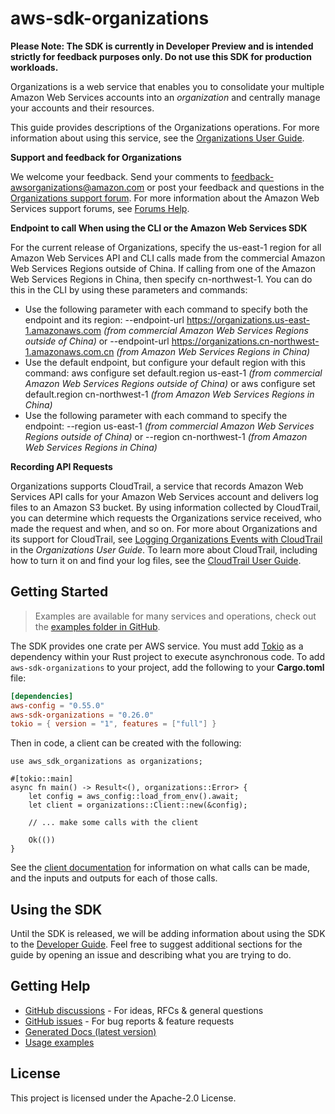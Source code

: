 # aws-sdk-organizations

**Please Note: The SDK is currently in Developer Preview and is intended strictly for
feedback purposes only. Do not use this SDK for production workloads.**

Organizations is a web service that enables you to consolidate your multiple Amazon Web Services accounts into an _organization_ and centrally manage your accounts and their resources.

This guide provides descriptions of the Organizations operations. For more information about using this service, see the [Organizations User Guide](https://docs.aws.amazon.com/organizations/latest/userguide/orgs_introduction.html).

__Support and feedback for Organizations__

We welcome your feedback. Send your comments to [feedback-awsorganizations@amazon.com](mailto:feedback-awsorganizations@amazon.com) or post your feedback and questions in the [Organizations support forum](http://forums.aws.amazon.com/forum.jspa?forumID=219). For more information about the Amazon Web Services support forums, see [Forums Help](http://forums.aws.amazon.com/help.jspa).

__Endpoint to call When using the CLI or the Amazon Web Services SDK__

For the current release of Organizations, specify the us-east-1 region for all Amazon Web Services API and CLI calls made from the commercial Amazon Web Services Regions outside of China. If calling from one of the Amazon Web Services Regions in China, then specify cn-northwest-1. You can do this in the CLI by using these parameters and commands:
  - Use the following parameter with each command to specify both the endpoint and its region: --endpoint-url https://organizations.us-east-1.amazonaws.com _(from commercial Amazon Web Services Regions outside of China)_ or --endpoint-url https://organizations.cn-northwest-1.amazonaws.com.cn _(from Amazon Web Services Regions in China)_
  - Use the default endpoint, but configure your default region with this command: aws configure set default.region us-east-1 _(from commercial Amazon Web Services Regions outside of China)_ or aws configure set default.region cn-northwest-1 _(from Amazon Web Services Regions in China)_
  - Use the following parameter with each command to specify the endpoint: --region us-east-1 _(from commercial Amazon Web Services Regions outside of China)_ or --region cn-northwest-1 _(from Amazon Web Services Regions in China)_

__Recording API Requests__

Organizations supports CloudTrail, a service that records Amazon Web Services API calls for your Amazon Web Services account and delivers log files to an Amazon S3 bucket. By using information collected by CloudTrail, you can determine which requests the Organizations service received, who made the request and when, and so on. For more about Organizations and its support for CloudTrail, see [Logging Organizations Events with CloudTrail](https://docs.aws.amazon.com/organizations/latest/userguide/orgs_incident-response.html#orgs_cloudtrail-integration) in the _Organizations User Guide_. To learn more about CloudTrail, including how to turn it on and find your log files, see the [CloudTrail User Guide](https://docs.aws.amazon.com/awscloudtrail/latest/userguide/what_is_cloud_trail_top_level.html).

## Getting Started

> Examples are available for many services and operations, check out the
> [examples folder in GitHub](https://github.com/awslabs/aws-sdk-rust/tree/main/examples).

The SDK provides one crate per AWS service. You must add [Tokio](https://crates.io/crates/tokio)
as a dependency within your Rust project to execute asynchronous code. To add `aws-sdk-organizations` to
your project, add the following to your **Cargo.toml** file:

```toml
[dependencies]
aws-config = "0.55.0"
aws-sdk-organizations = "0.26.0"
tokio = { version = "1", features = ["full"] }
```

Then in code, a client can be created with the following:

```rust,no_run
use aws_sdk_organizations as organizations;

#[tokio::main]
async fn main() -> Result<(), organizations::Error> {
    let config = aws_config::load_from_env().await;
    let client = organizations::Client::new(&config);

    // ... make some calls with the client

    Ok(())
}
```

See the [client documentation](https://docs.rs/aws-sdk-organizations/latest/aws_sdk_organizations/client/struct.Client.html)
for information on what calls can be made, and the inputs and outputs for each of those calls.

## Using the SDK

Until the SDK is released, we will be adding information about using the SDK to the
[Developer Guide](https://docs.aws.amazon.com/sdk-for-rust/latest/dg/welcome.html). Feel free to suggest
additional sections for the guide by opening an issue and describing what you are trying to do.

## Getting Help

* [GitHub discussions](https://github.com/awslabs/aws-sdk-rust/discussions) - For ideas, RFCs & general questions
* [GitHub issues](https://github.com/awslabs/aws-sdk-rust/issues/new/choose) - For bug reports & feature requests
* [Generated Docs (latest version)](https://awslabs.github.io/aws-sdk-rust/)
* [Usage examples](https://github.com/awslabs/aws-sdk-rust/tree/main/examples)

## License

This project is licensed under the Apache-2.0 License.

